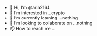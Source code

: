 - 👋 Hi, I’m @aria2164
- 👀 I’m interested in ...crypto 
- 🌱 I’m currently learning ...nothing 
- 💞️ I’m looking to collaborate on ...nothing
- 📫 How to reach me ...

<!---
aria2164/aria2164 is a ✨ special ✨ repository because its `README.md` (this file) appears on your GitHub profile.
You can click the Preview link to take a look at your changes.
--->
